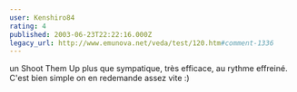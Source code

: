 ```yaml
---
user: Kenshiro84
rating: 4
published: 2003-06-23T22:22:16.000Z
legacy_url: http://www.emunova.net/veda/test/120.htm#comment-1336
---
```

un Shoot Them Up plus que sympatique, très efficace, au rythme effreiné. C'est bien simple on en redemande assez vite :)